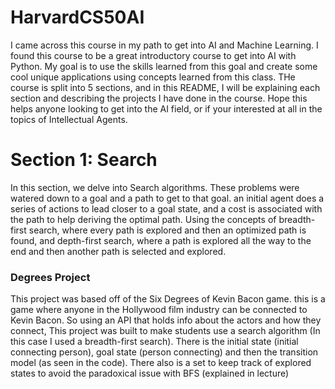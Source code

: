 # HarvardCS50AI
I came across this course in my path to get into AI and Machine Learning. I found this course to be a great introductory course to get into AI with Python. My goal is to use the skills learned from this goal and create some cool unique applications using concepts learned from this class. THe course is split into 5 sections, and in this README, I will be explaining each section and describing the projects I have done in the course. Hope this helps anyone looking to get into the AI field, or if your interested at all in the topics of Intellectual Agents.

# Section 1: Search
In this section, we delve into Search algorithms. These problems were watered down to a goal and a path to get to that goal. an initial agent does a series of actions to lead closer to a goal state, and a cost is associated with the path to help deriving the optimal path. Using the concepts of breadth-first search, where every path is explored and then an optimized path is found, and depth-first search, where a path is explored all the way to the end and then another path is selected and explored. 

### Degrees Project
This project was based off of the Six Degrees of Kevin Bacon game. this is a game where anyone in the Hollywood film industry can be connected to Kevin Bacon. So using an API that holds info about the actors and how they connect, This project was built to make students use a search algorithm (In this case I used a breadth-first search). There is the initial state (initial connecting person), goal state (person connecting) and then the transition model (as seen in the code). There also is a set to keep track of explored states to avoid the paradoxical issue with BFS (explained in lecture)
